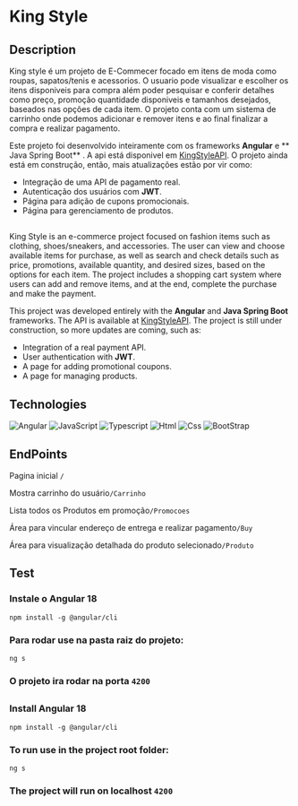 # King Style

## Description
King style é um projeto de E-Commecer focado em itens de moda como roupas, sapatos/tenis e acessorios. O usuario pode visualizar e escolher os itens disponiveis para compra além poder pesquisar e conferir detalhes como preço, promoção quantidade disponiveis e tamanhos desejados, baseados nas opções de cada item. O projeto conta com um sistema de carrinho onde podemos adicionar e remover itens e ao final finalizar a compra e realizar pagamento.  



Este projeto foi desenvolvido inteiramente com os frameworks **Angular** e ** Java Spring Boot** . A api está disponivel em [KingStyleAPI](). O projeto ainda está em construção, então, mais atualizações estão por vir como:

- Integração de uma API de pagamento real.
- Autenticação dos usuários com **JWT**.
- Página para adição de cupons promocionais.
- Página para gerenciamento de produtos.

##
King Style is an e-commerce project focused on fashion items such as clothing, shoes/sneakers, and accessories. The user can view and choose available items for purchase, as well as search and check details such as price, promotions, available quantity, and desired sizes, based on the options for each item. The project includes a shopping cart system where users can add and remove items, and at the end, complete the purchase and make the payment.

This project was developed entirely with the **Angular** and **Java Spring Boot** frameworks. The API is available at [KingStyleAPI](). The project is still under construction, so more updates are coming, such as:

- Integration of a real payment API.
- User authentication with **JWT**.
- A page for adding promotional coupons.
- A page for managing products.

##

## Technologies
![Angular](https://img.shields.io/badge/Angular-DD0031?style=for-the-badge&logo=angular&logoColor=white)
![JavaScript](https://img.shields.io/badge/JavaScript-F7DF1E?style=for-the-badge&logo=javascript&logoColor=black)
![Typescript](https://img.shields.io/badge/TypeScript-007ACC?style=for-the-badge&logo=typescript&logoColor=white)
![Html](https://img.shields.io/badge/HTML5-E34F26?style=for-the-badge&logo=html5&logoColor=white)
![Css](https://img.shields.io/badge/CSS3-1572B6?style=for-the-badge&logo=css3&logoColor=white)
![BootStrap](https://img.shields.io/badge/Bootstrap-563D7C?style=for-the-badge&logo=bootstrap&logoColor=white)


## EndPoints

Pagina inicial  ```/ ```

Mostra carrinho do usuário```/Carrinho```

Lista todos os Produtos em promoção```/Promocoes ```

Área para vincular endereço de entrega e realizar pagamento```/Buy```

Área para visualização detalhada do produto selecionado```/Produto```

## Test

### Instale o Angular 18

```npm install -g @angular/cli```

### Para rodar use na pasta raiz do projeto:

```ng s```

### O projeto ira rodar na porta ```4200```

##
### Install Angular 18
```npm install -g @angular/cli```

### To run use in the project root folder:
```ng s```


### The project will run on localhost ```4200```
